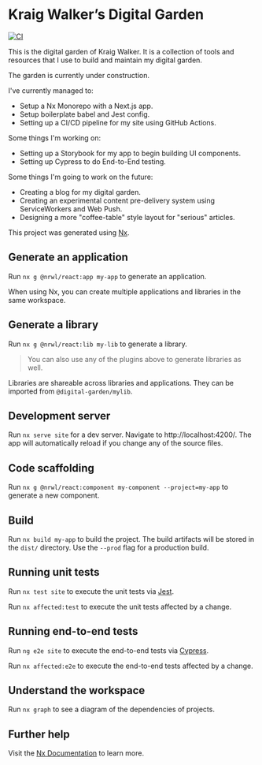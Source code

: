 # Kraig Walker’s Digital Garden

[![CI](https://github.com/KraigWalker/digital-garden/actions/workflows/continuous-integration.yml/badge.svg?branch=main)](https://github.com/KraigWalker/digital-garden/actions/workflows/continuous-integration.yml)

This is the digital garden of Kraig Walker. It is a collection of tools and resources that I use to build and maintain my digital garden.

The garden is currently under construction.

I've currently managed to:

- Setup a Nx Monorepo with a Next.js app.
- Setup boilerplate babel and Jest config.
- Setting up a CI/CD pipeline for my site using GitHub Actions.

Some things I'm working on:

- Setting up a Storybook for my app to begin building UI components.
- Setting up Cypress to do End-to-End testing.

Some things I'm going to work on the future:

- Creating a blog for my digital garden.
- Creating an experimental content pre-delivery system using ServiceWorkers and Web Push.
- Designing a more "coffee-table" style layout for "serious" articles.

This project was generated using [Nx](https://nx.dev).

## Generate an application

Run `nx g @nrwl/react:app my-app` to generate an application.

When using Nx, you can create multiple applications and libraries in the same workspace.

## Generate a library

Run `nx g @nrwl/react:lib my-lib` to generate a library.

> You can also use any of the plugins above to generate libraries as well.

Libraries are shareable across libraries and applications. They can be imported from `@digital-garden/mylib`.

## Development server

Run `nx serve site` for a dev server. Navigate to http://localhost:4200/. The app will automatically reload if you change any of the source files.

## Code scaffolding

Run `nx g @nrwl/react:component my-component --project=my-app` to generate a new component.

## Build

Run `nx build my-app` to build the project. The build artifacts will be stored in the `dist/` directory. Use the `--prod` flag for a production build.

## Running unit tests

Run `nx test site` to execute the unit tests via [Jest](https://jestjs.io).

Run `nx affected:test` to execute the unit tests affected by a change.

## Running end-to-end tests

Run `ng e2e site` to execute the end-to-end tests via [Cypress](https://www.cypress.io).

Run `nx affected:e2e` to execute the end-to-end tests affected by a change.

## Understand the workspace

Run `nx graph` to see a diagram of the dependencies of projects.

## Further help

Visit the [Nx Documentation](https://nx.dev) to learn more.
